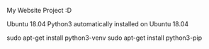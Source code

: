 My Website Project :D

Ubuntu 18.04
Python3 automatically installed on Ubuntu 18.04

sudo apt-get install python3-venv
sudo apt-get install python3-pip
